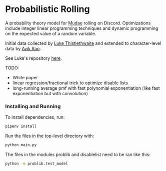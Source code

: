 # Probabilistic Rolling

A probability theory model for [Mudae](https://top.gg/bot/432610292342587392)
rolling on Discord.
Optimizations include integer linear programming techniques and
dynamic programming on the expected value of a random variable.

Initial data collected by [Luke Thistlethwaite](https://github.com/lthistle)
and extended to character-level data by [Avik Rao](https://github.com/AvikRao).

See Luke's repository [here](https://github.com/lthistle/mudae-optimizer).

TODO:
- White paper
- linear regression/fractional trick to optimize disable lists
- long-running average pmf with fast polynomial exponentiation
(like fast exponentiation but with convolution)

### Installing and Running

To install dependencies, run:
```bash
pipenv install
```

Run the files in the top-level directory with:
```bash
python main.py
```

The files in the modules problib and disablelist need to be ran like this:
```bash
python -m problib.test_model
```

